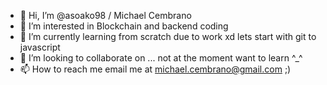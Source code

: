 - 👋 Hi, I’m @asoako98 / Michael Cembrano
- 👀 I’m interested in Blockchain and backend coding
- 🌱 I’m currently learning from scratch due to work xd lets start with git to javascript
- 💞️ I’m looking to collaborate on ... not at the moment want to learn ^_^
- 📫 How to reach me email me at michael.cembrano@gmail.com ;)

<!---
asoako98/asoako98 is a ✨ special ✨ repository because its `README.md` (this file) appears on your GitHub profile.
You can click the Preview link to take a look at your changes.
--->
